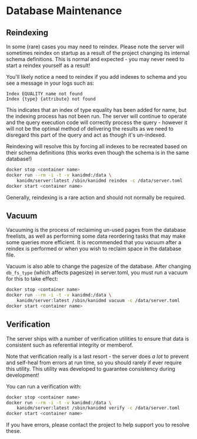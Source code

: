 # Database Maintenance

## Reindexing

In some (rare) cases you may need to reindex. Please note the server will sometimes reindex on
startup as a result of the project changing its internal schema definitions. This is normal and
expected - you may never need to start a reindex yourself as a result!

You'll likely notice a need to reindex if you add indexes to schema and you see a message in your
logs such as:

```
Index EQUALITY name not found
Index {type} {attribute} not found
```

This indicates that an index of type equality has been added for name, but the indexing process has
not been run. The server will continue to operate and the query execution code will correctly
process the query - however it will not be the optimal method of delivering the results as we need
to disregard this part of the query and act as though it's un-indexed.

Reindexing will resolve this by forcing all indexes to be recreated based on their schema
definitions (this works even though the schema is in the same database!)

```bash
docker stop <container name>
docker run --rm -i -t -v kanidmd:/data \
    kanidm/server:latest /sbin/kanidmd reindex -c /data/server.toml
docker start <container name>
```

Generally, reindexing is a rare action and should not normally be required.

## Vacuum

Vacuuming is the process of reclaiming un-used pages from
the database freelists, as well as performing some data reordering tasks that may make some queries
more efficient. It is recommended that you vacuum after a reindex is performed or when you wish to
reclaim space in the database file.

Vacuum is also able to change the pagesize of the database. After changing `db_fs_type` (which
affects pagesize) in server.toml, you must run a vacuum for this to take effect:

```bash
docker stop <container name>
docker run --rm -i -t -v kanidmd:/data \
    kanidm/server:latest /sbin/kanidmd vacuum -c /data/server.toml
docker start <container name>
```

## Verification

The server ships with a number of verification utilities to ensure that data is consistent such as
referential integrity or memberof.

Note that verification really is a last resort - the server does _a lot_ to prevent and self-heal
from errors at run time, so you should rarely if ever require this utility. This utility was
developed to guarantee consistency during development!

You can run a verification with:

```bash
docker stop <container name>
docker run --rm -i -t -v kanidmd:/data \
    kanidm/server:latest /sbin/kanidmd verify -c /data/server.toml
docker start <container name>
```

If you have errors, please contact the project to help support you to resolve these.
